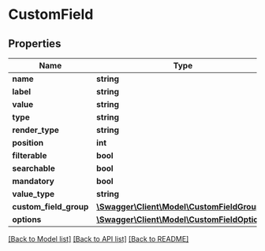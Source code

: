 # CustomField

## Properties

 Name                   | Type                                                                  | Description | Notes      
------------------------|-----------------------------------------------------------------------|-------------|------------
 **name**               | **string**                                                            |             | [optional] 
 **label**              | **string**                                                            |             | [optional] 
 **value**              | **string**                                                            |             | [optional] 
 **type**               | **string**                                                            |             | [optional] 
 **render_type**        | **string**                                                            |             | [optional] 
 **position**           | **int**                                                               |             | [optional] 
 **filterable**         | **bool**                                                              |             | [optional] 
 **searchable**         | **bool**                                                              |             | [optional] 
 **mandatory**          | **bool**                                                              |             | [optional] 
 **value_type**         | **string**                                                            |             | [optional] 
 **custom_field_group** | [**\Swagger\Client\Model\CustomFieldGroup**](CustomFieldGroup.md)     |             | [optional] 
 **options**            | [**\Swagger\Client\Model\CustomFieldOption[]**](CustomFieldOption.md) |             | [optional] 

[[Back to Model list]](../../README.md#documentation-for-models) [[Back to API list]](../../README.md#documentation-for-api-endpoints) [[Back to README]](../../README.md)


